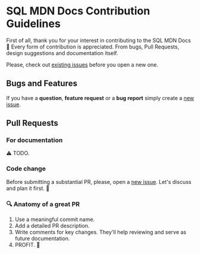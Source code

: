 # SQL MDN Docs Contribution Guidelines

First of all, thank you for your interest in contributing to the SQL MDN Docs :raised_hands: Every form of contribution is appreciated. From bugs, Pull Requests, design suggestions and documentation itself.

Please, check out [existing issues](https://github.com/sqlhabit/sql-mdn-docs/issues) before you open a new one.

## Bugs and Features

If you have a **question**, **feature request** or a **bug report** simply create a [new issue](https://github.com/sqlhabit/sql-mdn-docs/issues/new/choose).

## Pull Requests

### For documentation

:warning: TODO.

### Code change

Before submitting a substantial PR, please, open a [new issue](https://github.com/sqlhabit/sql-mdn-docs/issues/new/choose). Let's discuss and plan it first. :pray:

### :mag: Anatomy of a great PR

1. Use a meaningful commit name.
2. Add a detailed PR description.
3. Write comments for key changes. They'll help reviewing and serve as future documentation.
4. PROFIT. :beers:
